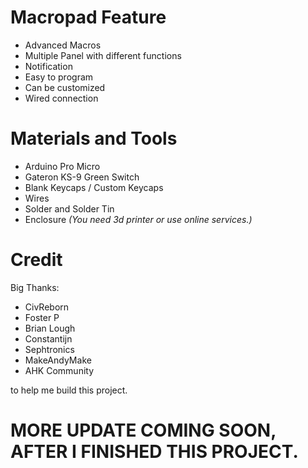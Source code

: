 # Macropad Feature
- Advanced Macros
- Multiple Panel with different functions
- Notification
- Easy to program
- Can be customized
- Wired connection

# Materials and Tools
- Arduino Pro Micro
- Gateron KS-9 Green Switch
- Blank Keycaps / Custom Keycaps
- Wires
- Solder and Solder Tin
- Enclosure *(You need 3d printer or use online services.)*

# Credit
Big Thanks:
- CivReborn
- Foster P
- Brian Lough
- Constantijn
- Sephtronics
- MakeAndyMake
- AHK Community

to help me build this project.

# MORE UPDATE COMING SOON, AFTER I FINISHED THIS PROJECT.
